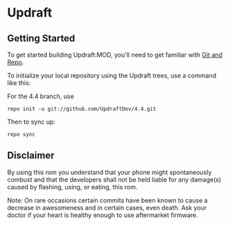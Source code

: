 Updraft
===========

Getting Started
---------------

To get started building Updraft:MOD, you'll need to get
familiar with [Git and Repo](http://source.android.com/source/using-repo.html).

To initialize your local repository using the Updraft trees, use a command like this:

For the 4.4 branch, use

    repo init -u git://github.com/UpdraftDev/4.4.git

Then to sync up:

    repo sync

Disclaimer
--------

By using this rom you understand that your phone might spontaneously combust and that the developers shall not be held liable for any damage(s) caused by flashing, using, or eating, this rom.

Note: On rare occasions certain commits have been known to cause a decrease in awesomeness and in certain cases, even death. Ask your doctor if your heart is healthy enough to use aftermarket firmware.
